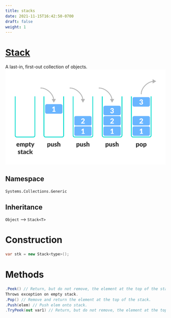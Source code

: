 ```yaml
---
title: stacks
date: 2021-11-15T16:42:50-0700
draft: false
weight: 1
---
```

# [Stack](https://docs.microsoft.com/en-us/dotnet/api/system.collections.generic.stack-1?view=net-6.0)
A last-in, first-out collection of objects.  
![](./stack.png)

## Namespace
`Systems.Collections.Generic`

## Inheritance
`Object` –> `Stack<T>`

# Construction
```cs
var stk = new Stack<type>();
```
# Methods
```cs
.Peek() // Return, but do not remove, the element at the top of the stack.
Throws exception on empty stack.
.Pop() // Remove and return the element at the top of the stack.
.Push(elem) // Push elem onto stack.
.TryPeek(out var1) // Return, but do not remove, the element at the top of the stack and store it in var1. Return boolean if peek was successful.
```
